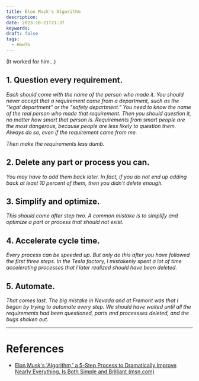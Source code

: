 ```yaml
---
title: Elon Musk's Algorithm
description: 
date: 2023-10-21T21:37
keywords: 
draft: false
tags:
  - HowTo
---
```

(It worked for him...)
## 1. Question every requirement.

_Each should come with the name of the person who made it. You should never accept that a requirement came from a department, such as the "legal department" or the "safety department." You need to know the name of the real person who made that requirement. Then you should question it, no matter how smart that person is. Requirements from smart people are the most dangerous, because people are less likely to question them. Always do so, even if the requirement came from me._

_Then make the requirements less dumb._

## 2. Delete any part or process you can.

_You may have to add them back later. In fact, if you do not end up adding back at least 10 percent of them, then you didn't delete enough._

## 3. Simplify and optimize.

_This should come after step two. A common mistake is to simplify and optimize a part or process that should not exist._

## 4. Accelerate cycle time.

_Every process can be speeded up. But only do this after you have followed the first three steps. In the Tesla factory, I mistakenly spent a lot of time accelerating processes that I later realized should have been deleted._

## 5. Automate.

_That comes last. The big mistake in Nevada and at Fremont was that I began by trying to automate every step. We should have waited until all the requirements had been questioned, parts and processses deleted, and the bugs shaken out._

---
# References

- [Elon Musk's 'Algorithm,' a 5-Step Process to Dramatically Improve Nearly Everything, Is Both Simple and Brilliant (msn.com)](https://www.msn.com/en-us/money/smallbusiness/elon-musks-algorithm-a-5-step-process-to-dramatically-improve-nearly-everything-is-both-simple-and-brilliant/ar-AA1hltXM)
